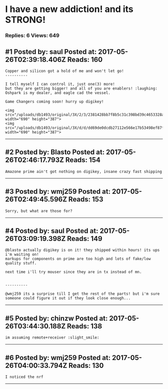 # I have a new addiction! and its STRONG!

### Replies: 6 Views: 649

## \#1 Posted by: saul Posted at: 2017-05-26T02:39:18.406Z Reads: 160

```
Copper and silicon got a hold of me and won't let go!
----------

I tell myself I can control it, just one(3) more!
but they are getting bigger! and all of you are enablers! :laughing:
Oshpark is my dealer, and eagle cad the vessel. 

Game Changers coming soon! hurry up digikey!

<img src="/uploads/db1493/original/3X/2/3/2381428bb7f8b5c31c398bd39c4653328a7611bb.jpg" width="690" height="387">
<img src="/uploads/db1493/original/3X/d/d/dd69de0dcdb27112e566e17b53498ef87fd637aa.jpg" width="690" height="387">
```

---
## \#2 Posted by: Blasto Posted at: 2017-05-26T02:46:17.793Z Reads: 154

```
Amazone prime ain't got nothing on digikey, insane crazy fast shipping
```

---
## \#3 Posted by: wmj259 Posted at: 2017-05-26T02:49:45.596Z Reads: 153

```
Sorry, but what are those for?
```

---
## \#4 Posted by: saul Posted at: 2017-05-26T03:09:19.398Z Reads: 149

```
@blasto actually digikey is on it! they shipped within hours! its ups i'm waiting on! 
markups for components on prime are too high and lots of fake/low quality stuff.

next time i'll try mouser since they are in tx instead of mn.


----------

@wmj259 its a surprise till I get the rest of the parts! but i'm sure someone could figure it out if they look close enough...
```

---
## \#5 Posted by: chinzw Posted at: 2017-05-26T03:44:30.188Z Reads: 138

```
im assuming remote+receiver :slight_smile:
```

---
## \#6 Posted by: wmj259 Posted at: 2017-05-26T04:00:33.794Z Reads: 130

```
I noticed the nrf
```

---
